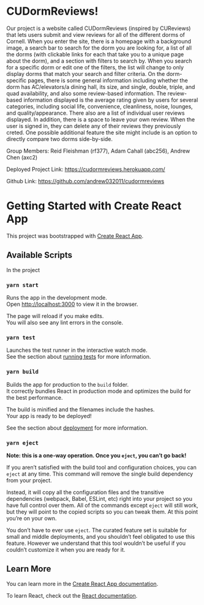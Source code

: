 # CUDormReviews!
Our project is a website called CUDormReviews (inspired by CUReviews) that lets users submit and view reviews for all of the different dorms of Cornell. When you enter the site, there is a homepage with a background image, a search bar to search for the dorm you are looking for, a list of all the dorms (with clickable links for each that take you to a unique page about the dorm), and a section with filters to search by. When you search for a specific dorm or edit one of the filters, the list will change to only display dorms that match your search and filter criteria. 
On the dorm-specific pages, there is some general information including whether the dorm has AC/elevators/a dining hall, its size, and single, double, triple, and quad availability, and also some review-based information. The review-based information displayed is the average rating given by users for several categories, including social life, convenience, cleanliness, noise, lounges, and quality/appearance. There also are a list of individual user reviews displayed. In addition, there is a space to leave your own review. When the user is signed in, they can delete any of their reviews they previously creted.  One possible additional feature the site might include is an option to directly compare two dorms side-by-side.

Group Members: Reid Fleishman (rf377), Adam Cahall (abc256), Andrew Chen (axc2)

Deployed Project Link: https://cudormreviews.herokuapp.com/

Github Link: https://github.com/andrew032011/cudormreviews

# Getting Started with Create React App

This project was bootstrapped with [Create React App](https://github.com/facebook/create-react-app).

## Available Scripts

In the project

### `yarn start`

Runs the app in the development mode.\
Open [http://localhost:3000](http://localhost:3000) to view it in the browser.

The page will reload if you make edits.\
You will also see any lint errors in the console.

### `yarn test`

Launches the test runner in the interactive watch mode.\
See the section about [running tests](https://facebook.github.io/create-react-app/docs/running-tests) for more information.

### `yarn build`

Builds the app for production to the `build` folder.\
It correctly bundles React in production mode and optimizes the build for the best performance.

The build is minified and the filenames include the hashes.\
Your app is ready to be deployed!

See the section about [deployment](https://facebook.github.io/create-react-app/docs/deployment) for more information.

### `yarn eject`

**Note: this is a one-way operation. Once you `eject`, you can’t go back!**

If you aren’t satisfied with the build tool and configuration choices, you can `eject` at any time. This command will remove the single build dependency from your project.

Instead, it will copy all the configuration files and the transitive dependencies (webpack, Babel, ESLint, etc) right into your project so you have full control over them. All of the commands except `eject` will still work, but they will point to the copied scripts so you can tweak them. At this point you’re on your own.

You don’t have to ever use `eject`. The curated feature set is suitable for small and middle deployments, and you shouldn’t feel obligated to use this feature. However we understand that this tool wouldn’t be useful if you couldn’t customize it when you are ready for it.

## Learn More

You can learn more in the [Create React App documentation](https://facebook.github.io/create-react-app/docs/getting-started).

To learn React, check out the [React documentation](https://reactjs.org/).
